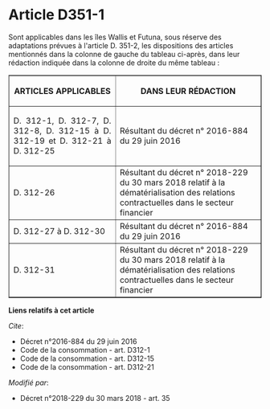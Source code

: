 # Article D351-1

Sont applicables dans les îles Wallis et Futuna, sous réserve des adaptations prévues à l'article D. 351-2, les dispositions
des articles mentionnés dans la colonne de gauche du tableau ci-après, dans leur rédaction indiquée dans la colonne de droite
du même tableau : 

<table border="1">
  <tbody>
    <tr>
      <th>

ARTICLES APPLICABLES 

</th>
      <th>DANS LEUR RÉDACTION </th>
    </tr>
    <tr>
      <td align="justify">

D. 312-1, D. 312-7, D. 312-8, D. 312-15 à D. 312-19 et D. 312-21 à D. 312-25 

</td>
      <td>Résultant du décret n° 2016-884 du 29 juin 2016 
</td>
    </tr>
    <tr>
      <td align="justify">D. 312-26 </td>
      <td>Résultant du décret n° 2018-229 du 30 mars 2018 relatif à la dématérialisation des relations contractuelles dans le
secteur financier </td>
    </tr>
    <tr>
      <td align="justify">D. 312-27 à D. 312-30 </td>
      <td>Résultant du décret n° 2016-884 du 29 juin 2016</td>
    </tr>
    <tr>
      <td align="justify">D. 312-31 </td>
      <td>Résultant du décret n° 2018-229 du 30 mars 2018 relatif à la dématérialisation des relations contractuelles dans le
secteur financier</td>
    </tr>
  </tbody>
</table>

**Liens relatifs à cet article**

_Cite_:

  - Décret n°2016-884 du 29 juin 2016
  - Code de la consommation - art. D312-1
  - Code de la consommation - art. D312-15
  - Code de la consommation - art. D312-21

_Modifié par_:

  - Décret n°2018-229 du 30 mars 2018 - art. 35
